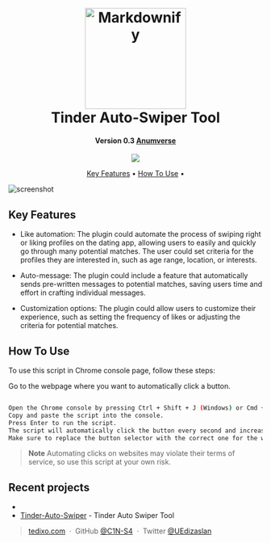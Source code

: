 
<h1 align="center">
  <br>
  <a href="https://www.anumverse.com"><img src="https://i.ibb.co/k6FC4xP/DALL-E-2023-03-24-16-18-13-3d-fire-logo-in-blue-color-removebg-preview-1.png" alt="Markdownify" width="200"></a>
  <br>
  Tinder Auto-Swiper Tool
  <br>
</h1>

<h4 align="center">Version 0.3 <a href="http://www.anumverse.com/" target="_blank">Anumverse</a></h4>

<p align="center">
  <a href="https://www.paypal.me/">
    <img src="https://img.shields.io/badge/$-donate-ff69b4.svg?maxAge=2592000&amp;style=flat">
  </a>
</p>

<p align="center">
  <a href="#key-features">Key Features</a> •
  <a href="#how-to-use">How To Use</a> •
</p>

![screenshot](https://raw.githubusercontent.com/amitmerchant1990/electron-markdownify/master/app/img/markdownify.gif)

## Key Features

* Like automation: The plugin could automate the process of swiping right or liking profiles on the dating app, allowing users to easily and quickly go through many potential matches. The user could set criteria for the profiles they are interested in, such as age range, location, or interests.

* Auto-message: The plugin could include a feature that automatically sends pre-written messages to potential matches, saving users time and effort in crafting individual messages.

* Customization options: The plugin could allow users to customize their experience, such as setting the frequency of likes or adjusting the criteria for potential matches.


## How To Use

To use this script in Chrome console page, follow these steps:

Go to the webpage where you want to automatically click a button.

```bash

Open the Chrome console by pressing Ctrl + Shift + J (Windows) or Cmd + Option + J (Mac).
Copy and paste the script into the console.
Press Enter to run the script.
The script will automatically click the button every second and increase the click count by one. You can see the number of clicks in the console log.
Make sure to replace the button selector with the correct one for the webpage you're using the script on. You can find the selector by inspecting the button element and copying its class or ID.

```

> **Note**
> Automating clicks on websites may violate their terms of service, so use this script at your own risk.


## Recent projects

- 
- [Tinder-Auto-Swiper](https://github.com/C1N-S4/Tinder-Auto-Swiper/) - Tinder Auto Swiper Tool


> [tedixo.com](https://www.tedixo.ca/) &nbsp;&middot;&nbsp;
> GitHub [@C1N-S4](https://github.com/C4N-S4) &nbsp;&middot;&nbsp;
> Twitter [@UEdizaslan](https://twitter.com/UEdizaslan)

